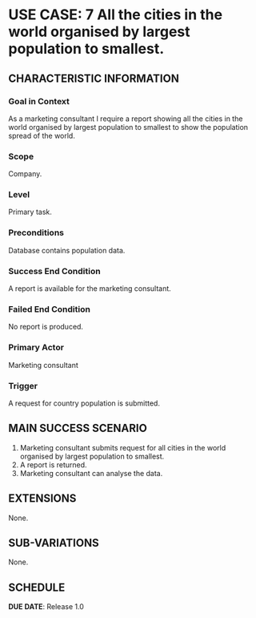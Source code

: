 # USE CASE: 7 All the cities in the world organised by largest population to smallest.

## CHARACTERISTIC INFORMATION

### Goal in Context

As a marketing consultant I require a report showing all the cities in the world organised by largest population to smallest to show the population spread of the world.

### Scope

Company.

### Level

Primary task.

### Preconditions

Database contains population data.

### Success End Condition

A report is available for the marketing consultant.

### Failed End Condition

No report is produced.

### Primary Actor

Marketing consultant

### Trigger

A request for country population is submitted.

## MAIN SUCCESS SCENARIO

1. Marketing consultant submits request for all cities in the world organised by largest population to smallest.
2. A report is returned.
3. Marketing consultant can analyse the data.

## EXTENSIONS

None.

## SUB-VARIATIONS

None.

## SCHEDULE

**DUE DATE**: Release 1.0
